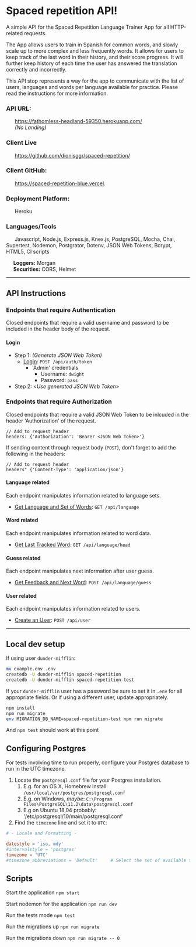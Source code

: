 # Spaced repetition API!
A simple API for the Spaced Repetition Language Trainer App for all HTTP-related requests.

The App allows users to train in Spanish for common words, and slowly scale up to more complex and less frequently words. It allows for users to keep track of the last word in their history, and their score progress. It will further keep history of each time the user has answered the translation correctly and incorrectly.

This API stop represents a way for the app to communicate with the list of users, languages and words per language available for practice. Please read the instructions for more information.

### API URL:
&nbsp;&nbsp;&nbsp;&nbsp;&nbsp; https://fathomless-headland-59350.herokuapp.com/ \
&nbsp;&nbsp;&nbsp;&nbsp;&nbsp; *(No Landing)*

### Client Live
&nbsp;&nbsp;&nbsp;&nbsp;&nbsp; https://github.com/dionisggr/spaced-repetition/

### Client GitHub:
&nbsp;&nbsp;&nbsp;&nbsp;&nbsp; https://spaced-repetition-blue.vercel.

### Deployment Platform:
&nbsp;&nbsp;&nbsp;&nbsp;&nbsp; Heroku

### Languages/Tools
&nbsp;&nbsp;&nbsp;&nbsp;&nbsp; Javascript, Node.js, Express.js, Knex.js, PostgreSQL, Mocha, Chai, Supertest, Nodemon, Postgrator, Dotenv, JSON Web Tokens, Bcrypt, HTML5, CI scripts

&nbsp;&nbsp;&nbsp;&nbsp;&nbsp;**Loggers:** Morgan \
&nbsp;&nbsp;&nbsp;&nbsp;&nbsp;**Securities:** CORS, Helmet

---

## API Instructions

### Endpoints that require Authentication
Closed endpoints that require a valid username and password to be included in the header body of the request.

#### Login

- Step 1:  *(Generate JSON Web Token)*
  - [Login](https://github.com/dionisggr/spaced-repetition-api/blob/main/README.md): `POST /api/auth/token`
    - 'Admin' credentials
      - Username: `dwight`
      - Password: `pass`
- Step 2: &lt;*Use generated JSON Web Token*&gt;

### Endpoints that require Authorization
Closed endpoints that require a valid JSON Web Token to be inlcuded in the header 'Authorization' of the request.
```
// Add to request header
headers: {'Authorization': 'Bearer <JSON Web Token>'}
```
If sending content through request body (`POST`), don't forget to add the following in the headers:
```
// Add to request header
headers" {'Content-Type': 'application/json'}
```

#### Language related
Each endpoint manipulates information related to language sets.
- [Get Language and Set of Words](https://guarded-springs-86527.herokuapp.com/api/language): `GET /api/language`

#### Word related
Each endpoint manipulates information related to word data.
- [Get Last Tracked Word](https://guarded-springs-86527.herokuapp.com/api/language/head): `GET /api/language/head`

#### Guess related
Each endpoint manipulates next information after user guess.
- [Get Feedback and Next Word](https://guarded-springs-86527.herokuapp.com/api/language/guess): `POST /api/language/guess`

#### User related
Each endpoint manipulates information related to users.
- [Create an User](https://guarded-springs-86527.herokuapp.com/api/user): `POST /api/user`


---
## Local dev setup

If using user `dunder-mifflin`:

```bash
mv example.env .env
createdb -U dunder-mifflin spaced-repetition
createdb -U dunder-mifflin spaced-repetition-test
```

If your `dunder-mifflin` user has a password be sure to set it in `.env` for all appropriate fields. Or if using a different user, update appropriately.

```bash
npm install
npm run migrate
env MIGRATION_DB_NAME=spaced-repetition-test npm run migrate
```

And `npm test` should work at this point

## Configuring Postgres

For tests involving time to run properly, configure your Postgres database to run in the UTC timezone.

1. Locate the `postgresql.conf` file for your Postgres installation.
   1. E.g. for an OS X, Homebrew install: `/usr/local/var/postgres/postgresql.conf`
   2. E.g. on Windows, _maybe_: `C:\Program Files\PostgreSQL\11.2\data\postgresql.conf`
   3. E.g  on Ubuntu 18.04 probably: '/etc/postgresql/10/main/postgresql.conf'
2. Find the `timezone` line and set it to `UTC`:

```conf
# - Locale and Formatting -

datestyle = 'iso, mdy'
#intervalstyle = 'postgres'
timezone = 'UTC'
#timezone_abbreviations = 'Default'     # Select the set of available time zone
```

## Scripts

Start the application `npm start`

Start nodemon for the application `npm run dev`

Run the tests mode `npm test`

Run the migrations up `npm run migrate`

Run the migrations down `npm run migrate -- 0`
